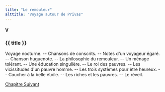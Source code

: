```yaml
---
title: "Le remouleur"
alttitle: "Voyage autour de Privas"
---
```


#### V

### {{ title }}

<div class="tltr">

Voyage nocturne. -- Chansons de conscrits. -- Notes d'un voyageur égaré. --
Chanson huguenote. -- La philosophie du remouleur. -- Un ménage tolérant. -- Une
éducation singulière. -- Le roi des pauvres. -- Les vicissitudes d'un pauvre
homme. -- Les trois systèmes pour être heureux. -- Coucher à la belle étoile. --
Les riches et les pauvres. -- Le réveil.

</div>

<div id="next">

[Chapitre Suivant](06.html)

</div>
